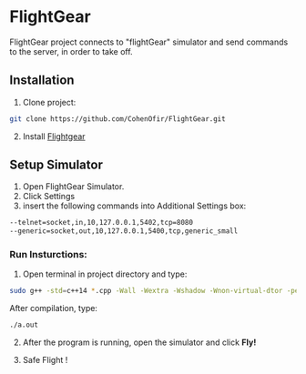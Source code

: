 # FlightGear
FlightGear project connects to "flightGear" simulator and send commands to the server,
in order to take off.

## Installation

1. Clone project:

```bash
git clone https://github.com/CohenOfir/FlightGear.git
```

2. Install [Flightgear](http://home.flightgear.org)

## Setup Simulator

1. Open FlightGear Simulator.
2. Click Settings
3. insert the following commands into Additional Settings box:

```bash
--telnet=socket,in,10,127.0.0.1,5402,tcp=8080
--generic=socket,out,10,127.0.0.1,5400,tcp,generic_small
```

### Run Insturctions:

1. Open terminal in project directory and type:

```bash
sudo g++ -std=c++14 *.cpp -Wall -Wextra -Wshadow -Wnon-virtual-dtor -pedantic -o a.out -pthread
```
After compilation, type:
```bash
./a.out
```
2. After the program is running, open the simulator and click **Fly!**

3. Safe Flight !
